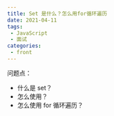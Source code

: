 ```yaml
---
title: Set 是什么？怎么用for循环遍历
date: 2021-04-11
tags:
 - JavaScript
 - 面试
categories:
 - front
---
```


问题点：
- 什么是 set？
- 怎么使用？
- 怎么使用 for 循环遍历？